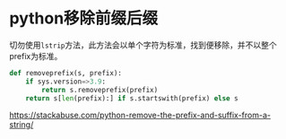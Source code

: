# python移除前缀后缀

切勿使用`lstrip`方法，此方法会以单个字符为标准，找到便移除，并不以整个prefix为标准。


```python
def removeprefix(s, prefix):
    if sys.version=>3.9:
        return s.removeprefix(prefix)
    return s[len(prefix):] if s.startswith(prefix) else s
```

https://stackabuse.com/python-remove-the-prefix-and-suffix-from-a-string/
